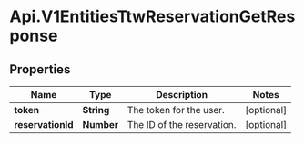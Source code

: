 # Api.V1EntitiesTtwReservationGetResponse

## Properties

Name | Type | Description | Notes
------------ | ------------- | ------------- | -------------
**token** | **String** | The token for the user. | [optional] 
**reservationId** | **Number** | The ID of the reservation. | [optional] 


